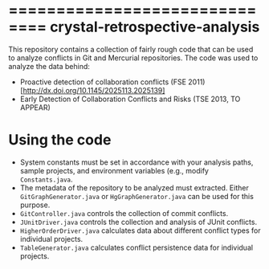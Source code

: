 ==============================
crystal-retrospective-analysis
==============================

This repository contains a collection of fairly rough code that can be used to analyze conflicts in Git and Mercurial repositories. The code was used to analyze the data behind:

* Proactive detection of collaboration conflicts (FSE 2011) [http://dx.doi.org/10.1145/2025113.2025139]
* Early Detection of Collaboration Conflicts and Risks (TSE 2013, TO APPEAR)

Using the code
==============================

* System constants must be set in accordance with your analysis paths, sample projects, and environment variables (e.g., modify `Constants.java`.
* The metadata of the repository to be analyzed must extracted. Either `GitGraphGenerator.java` or `HgGraphGenerator.java` can be used for this purpose.
* `GitController.java` controls the collection of commit conflicts.
* `JUnitDriver.java` controls the collection and analysis of JUnit conflicts.
* `HigherOrderDriver.java` calculates data about different conflict types for individual projects.
* `TableGenerator.java` calculates conflict persistence data for individual projects. 





